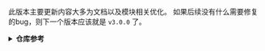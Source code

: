此版本主要更新内容大多为文档以及模块相关优化。
如果后续没有什么需要修复的bug，则下一个版本应该就是 `v3.0.0` 了。

<details>
<summary><b>仓库参考</b></summary>

| **模块**                             | **search.maven**                                                                                                          |
|------------------------------------|---------------------------------------------------------------------------------------------------------------------------|
| simboot-api                        | [v3.0.0-RC.3](https://search.maven.org/artifact/love.forte.simbot.boot/simboot-api/3.0.0-RC.3/jar)                        |
| simboot-core                       | [v3.0.0-RC.3](https://search.maven.org/artifact/love.forte.simbot.boot/simboot-core/3.0.0-RC.3/jar)                       |
| simboot-core-annotation            | [v3.0.0-RC.3](https://search.maven.org/artifact/love.forte.simbot.boot/simboot-core-annotation/3.0.0-RC.3/jar)            |
| simboot-core-spring-boot-starter   | [v3.0.0-RC.3](https://search.maven.org/artifact/love.forte.simbot.boot/simboot-core-spring-boot-starter/3.0.0-RC.3/jar)   |
| simbot-api                         | [v3.0.0-RC.3](https://search.maven.org/artifact/love.forte.simbot/simbot-api/3.0.0-RC.3/jar)                              |
| simbot-core                        | [v3.0.0-RC.3](https://search.maven.org/artifact/love.forte.simbot/simbot-core/3.0.0-RC.3/jar)                             |
| simbot-logger                      | [v3.0.0-RC.3](https://search.maven.org/artifact/love.forte.simbot/simbot-logger/3.0.0-RC.3/jar)                           |
| simbot-logger-jvm                  | [v3.0.0-RC.3](https://search.maven.org/artifact/love.forte.simbot/simbot-logger-jvm/3.0.0-RC.3/jar)                       |
| simbot-logger-js                   | [v3.0.0-RC.3](https://search.maven.org/artifact/love.forte.simbot/simbot-logger-js/3.0.0-RC.3/jar)                        |
| simbot-logger-slf4j-impl           | [v3.0.0-RC.3](https://search.maven.org/artifact/love.forte.simbot/simbot-logger-slf4j-impl/3.0.0-RC.3/jar)                |
| simbot-util-annotation-tool        | [v3.0.0-RC.3](https://search.maven.org/artifact/love.forte.simbot.util/simbot-util-annotation-tool/3.0.0-RC.3/jar)        |
| simbot-util-api-requestor-core     | [v3.0.0-RC.3](https://search.maven.org/artifact/love.forte.simbot.util/simbot-util-api-requestor-core/3.0.0-RC.3/jar)     |
| simbot-util-api-requestor-core-jvm | [v3.0.0-RC.3](https://search.maven.org/artifact/love.forte.simbot.util/simbot-util-api-requestor-core-jvm/3.0.0-RC.3/jar) |
| simbot-util-api-requestor-core-js  | [v3.0.0-RC.3](https://search.maven.org/artifact/love.forte.simbot.util/simbot-util-api-requestor-core-js/3.0.0-RC.3/jar)  |
| simbot-util-api-requestor-ktor     | [v3.0.0-RC.3](https://search.maven.org/artifact/love.forte.simbot.util/simbot-util-api-requestor-ktor/3.0.0-RC.3/jar)     |
| simbot-util-api-requestor-ktor-jvm | [v3.0.0-RC.3](https://search.maven.org/artifact/love.forte.simbot.util/simbot-util-api-requestor-ktor-jvm/3.0.0-RC.3/jar) |
| simbot-util-api-requestor-ktor-js  | [v3.0.0-RC.3](https://search.maven.org/artifact/love.forte.simbot.util/simbot-util-api-requestor-ktor-js/3.0.0-RC.3/jar)  |
| simbot-util-di-api                 | [v3.0.0-RC.3](https://search.maven.org/artifact/love.forte.simbot.util/simbot-util-di-api/3.0.0-RC.3/jar)                 |
| simbot-util-di-core                | [v3.0.0-RC.3](https://search.maven.org/artifact/love.forte.simbot.util/simbot-util-di-core/3.0.0-RC.3/jar)                |
| simbot-util-stage-loop             | [v3.0.0-RC.3](https://search.maven.org/artifact/love.forte.simbot.util/simbot-util-stage-loop/3.0.0-RC.3/jar)             |
| simbot-util-stage-loop-jvm         | [v3.0.0-RC.3](https://search.maven.org/artifact/love.forte.simbot.util/simbot-util-stage-loop-jvm/3.0.0-RC.3/jar)         |
| simbot-util-stage-loop-js          | [v3.0.0-RC.3](https://search.maven.org/artifact/love.forte.simbot.util/simbot-util-stage-loop-js/3.0.0-RC.3/jar)          |

</details>
